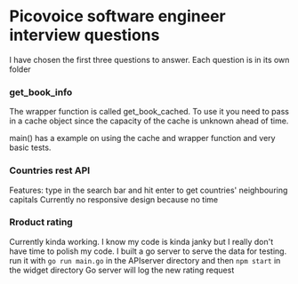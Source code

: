 # Picovoice software engineer interview questions

I have chosen the first three questions to answer. Each question is in its own folder

### get_book_info

The wrapper function is called get_book_cached. To use it you need to pass in a cache object since the capacity of the cache is unknown ahead of time.

main() has a example on using the cache and wrapper function and very basic tests.

### Countries rest API

Features: type in the search bar and hit enter to get countries' neighbouring capitals
Currently no responsive design because no time

### Rroduct rating

Currently kinda working. I know my code is kinda janky but I really don't have time to polish my code.
I built a go server to serve the data for testing. run it with `go run main.go` in the APIserver directory and then `npm start` in the widget directory
Go server will log the new rating request
